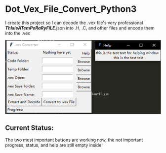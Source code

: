 # Dot_Vex_File_Convert_Python3
I create this project so I can decode the .vex file's very professional ___ThIsisATemPoRaRyFiLE___.json into .H, .C, and other files and encode them into the .vex

![screenshot](.\screenshots\screenshot.png)

## Current Status:

The two most important buttons are working now, the not important progress, status, and help are still empty inside


